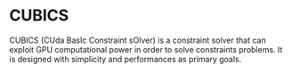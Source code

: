 # CUBICS
CUBICS (CUda BasIc Constraint sOlver) is a constraint solver that can exploit GPU computational power in order to solve constraints problems. It is designed with simplicity and performances as primary goals. 

